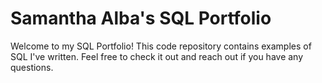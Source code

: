 # **Samantha Alba's SQL Portfolio**


Welcome to my SQL Portfolio! This code repository contains examples of SQL I've written. Feel free to check it out and reach out if you have any questions. 
